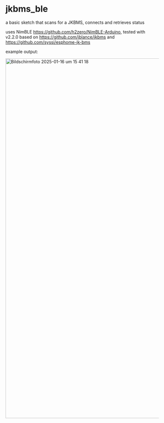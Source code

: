 # jkbms_ble
a basic sketch that scans for a JKBMS, connects and retrieves status

uses NimBLE https://github.com/h2zero/NimBLE-Arduino, tested with v2.2.0
based on https://github.com/jblance/jkbms and https://github.com/syssi/esphome-jk-bms

example output:

<img width="1184" alt="Bildschirmfoto 2025-01-16 um 15 41 18" src="https://github.com/user-attachments/assets/ceaff17c-1c90-4acc-ad98-7c2b7d1cf964" />
